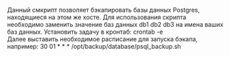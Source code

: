 Данный смкрипт позволяет бэкапировать базы данных Postgres, находящиеся на этом же хосте. Для использования скрипта необходимо заменить значение баз данных db1 db2 db3  на имена ваших баз данных. 
Установить задачу в кронтаб: crontab -e  
Далее выставить необходимое расписание для запуска бэкапа, например:
30 01 * * *   /opt/backup/database/psql_backup.sh

